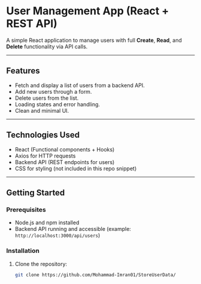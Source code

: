 # User Management App (React + REST API)

A simple React application to manage users with full **Create**, **Read**, and **Delete** functionality via API calls.

---

## Features

- Fetch and display a list of users from a backend API.
- Add new users through a form.
- Delete users from the list.
- Loading states and error handling.
- Clean and minimal UI.

---

## Technologies Used

- React (Functional components + Hooks)
- Axios for HTTP requests
- Backend API (REST endpoints for users)
- CSS for styling (not included in this repo snippet)

---

## Getting Started

### Prerequisites

- Node.js and npm installed
- Backend API running and accessible (example: `http://localhost:3000/api/users`)

### Installation

1. Clone the repository:
   ```bash
   git clone https://github.com/Mohammad-Imran01/StoreUserData/
